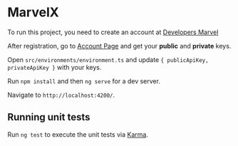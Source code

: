 # MarvelX

To run this project, you need to create an account at [Developers Marvel](https://developer.marvel.com/)

After registration, go to [Account Page](https://developer.marvel.com/account) and get your **public** and **private** keys.

Open `src/environments/environment.ts` and update `{ publicApiKey, privateApiKey }` with your keys.

Run  `npm install` and then `ng serve` for a dev server. 

Navigate to `http://localhost:4200/`.

## Running unit tests

Run `ng test` to execute the unit tests via [Karma](https://karma-runner.github.io).
